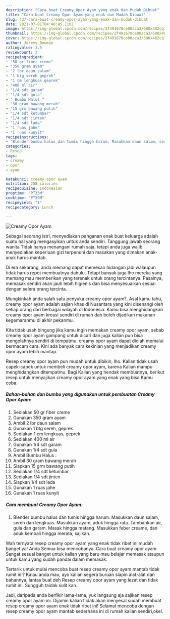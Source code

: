 ```yaml
---
description: "Cara buat Creamy Opor Ayam yang enak dan Mudah Dibuat"
title: "Cara buat Creamy Opor Ayam yang enak dan Mudah Dibuat"
slug: 437-cara-buat-creamy-opor-ayam-yang-enak-dan-mudah-dibuat
date: 2021-07-01T04:48:45.110Z
image: https://img-global.cpcdn.com/recipes/2f491678ce00aca3/680x482cq70/creamy-opor-ayam-foto-resep-utama.jpg
thumbnail: https://img-global.cpcdn.com/recipes/2f491678ce00aca3/680x482cq70/creamy-opor-ayam-foto-resep-utama.jpg
cover: https://img-global.cpcdn.com/recipes/2f491678ce00aca3/680x482cq70/creamy-opor-ayam-foto-resep-utama.jpg
author: Jeremy Bowman
ratingvalue: 3.5
reviewcount: 3
recipeingredient:
- "50 gr fiber creme"
- "350 gram ayam"
- "2 lbr daun salam"
- "1 btg sereh geprek"
- "1 cm lengkuas geprek"
- "400 ml air"
- "1/4 sdt garam"
- "1/4 sdt gula"
- " Bumbu Halus "
- "30 gram bawang merah"
- "15 grm bawang putih"
- "1/4 sdt ketumbar"
- "1/4 sdt jinten"
- "1/4 sdt lada"
- "1 ruas jahe"
- "1 ruas kunyit"
recipeinstructions:
- "Blender bumbu halus dan tumis hingga harum. Masukkan daun salam, sereh dan lengkuas. Masukkan ayam, aduk hingga rata. Tambahkan air, gula dan garam. Masak hingga matang. Masukkan feber creame, dan aduk kembali hingga merata, sajikan."
categories:
- Resep
tags:
- creamy
- opor
- ayam

katakunci: creamy opor ayam 
nutrition: 258 calories
recipecuisine: Indonesian
preptime: "PT33M"
cooktime: "PT39M"
recipeyield: "1"
recipecategory: Lunch

---
```



![Creamy Opor Ayam](https://img-global.cpcdn.com/recipes/2f491678ce00aca3/680x482cq70/creamy-opor-ayam-foto-resep-utama.jpg)

Sebagai seorang istri, menyediakan panganan enak buat keluarga adalah suatu hal yang mengasyikan untuk anda sendiri. Tanggung jawab seorang  wanita Tidak hanya menangani rumah saja, tetapi anda juga wajib menyediakan keperluan gizi terpenuhi dan masakan yang dimakan anak-anak harus mantab.

Di era  sekarang, anda memang dapat memesan hidangan jadi walaupun tidak harus repot membuatnya dahulu. Tetapi banyak juga lho mereka yang memang mau memberikan yang terenak untuk orang tercintanya. Pasalnya, memasak sendiri akan jauh lebih higienis dan bisa menyesuaikan sesuai dengan selera orang tercinta. 



Mungkinkah anda salah satu penyuka creamy opor ayam?. Asal kamu tahu, creamy opor ayam adalah sajian khas di Nusantara yang kini disenangi oleh setiap orang dari berbagai wilayah di Indonesia. Kamu bisa menghidangkan creamy opor ayam kreasi sendiri di rumah dan boleh dijadikan makanan kegemaranmu di akhir pekanmu.

Kita tidak usah bingung jika kamu ingin memakan creamy opor ayam, sebab creamy opor ayam gampang untuk dicari dan juga kalian pun bisa mengolahnya sendiri di tempatmu. creamy opor ayam dapat diolah memalui bermacam cara. Kini ada banyak cara kekinian yang menjadikan creamy opor ayam lebih mantap.

Resep creamy opor ayam pun mudah untuk dibikin, lho. Kalian tidak usah capek-capek untuk membeli creamy opor ayam, karena Kalian mampu menghidangkan ditempatmu. Bagi Kalian yang hendak membuatnya, berikut resep untuk menyajikan creamy opor ayam yang enak yang bisa Kamu coba.

<!--inarticleads1-->

##### Bahan-bahan dan bumbu yang digunakan untuk pembuatan Creamy Opor Ayam:

1. Sediakan 50 gr fiber creme
1. Gunakan 350 gram ayam
1. Ambil 2 lbr daun salam
1. Gunakan 1 btg sereh, geprek
1. Sediakan 1 cm lengkuas, geprek
1. Sediakan 400 ml air
1. Gunakan 1/4 sdt garam
1. Gunakan 1/4 sdt gula
1. Ambil  Bumbu Halus :
1. Ambil 30 gram bawang merah
1. Siapkan 15 grm bawang putih
1. Sediakan 1/4 sdt ketumbar
1. Sediakan 1/4 sdt jinten
1. Siapkan 1/4 sdt lada
1. Gunakan 1 ruas jahe
1. Gunakan 1 ruas kunyit




<!--inarticleads2-->

##### Cara membuat Creamy Opor Ayam:

1. Blender bumbu halus dan tumis hingga harum. Masukkan daun salam, sereh dan lengkuas. Masukkan ayam, aduk hingga rata. Tambahkan air, gula dan garam. Masak hingga matang. Masukkan feber creame, dan aduk kembali hingga merata, sajikan.




Wah ternyata resep creamy opor ayam yang enak tidak ribet ini mudah banget ya! Anda Semua bisa mencobanya. Cara buat creamy opor ayam Sangat sesuai banget untuk kalian yang baru mau belajar memasak ataupun untuk kamu yang sudah pandai dalam memasak.

Tertarik untuk mulai mencoba buat resep creamy opor ayam mantab tidak rumit ini? Kalau anda mau, ayo kalian segera buruan siapin alat-alat dan bahannya, lantas buat deh Resep creamy opor ayam yang lezat dan tidak rumit ini. Sungguh taidak sulit kan. 

Jadi, daripada anda berfikir lama-lama, yuk langsung aja sajikan resep creamy opor ayam ini. Dijamin kalian tiidak akan menyesal sudah membuat resep creamy opor ayam enak tidak ribet ini! Selamat mencoba dengan resep creamy opor ayam mantab sederhana ini di rumah kalian sendiri,oke!.

